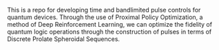 This is a repo for developing time and bandlimited pulse controls for quantum devices. Through the use of Proximal Policy Optimization, a method of Deep Reinforcement Learning, we can optimize the fidelity of quantum logic operations through the construction of pulses in terms of Discrete Prolate Spheroidal Sequences.
